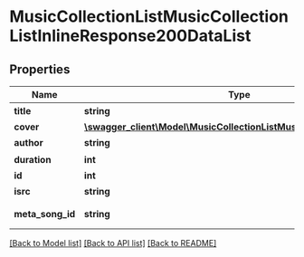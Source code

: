 # MusicCollectionListMusicCollectionListInlineResponse200DataList

## Properties
Name | Type | Description | Notes
------------ | ------------- | ------------- | -------------
**title** | **string** | 音乐标题 | 
**cover** | [**\swagger_client\Model\MusicCollectionListMusicCollectionListImgUrl**](MusicCollectionListMusicCollectionListImgUrl.md) |  | [optional] 
**author** | **string** | 作者 | 
**duration** | **int** | 时长 | 
**id** | **int** |  | 
**isrc** | **string** | 音乐isrc | [optional] 
**meta_song_id** | **string** | 音乐MetaSongID | [optional] 

[[Back to Model list]](../README.md#documentation-for-models) [[Back to API list]](../README.md#documentation-for-api-endpoints) [[Back to README]](../README.md)

